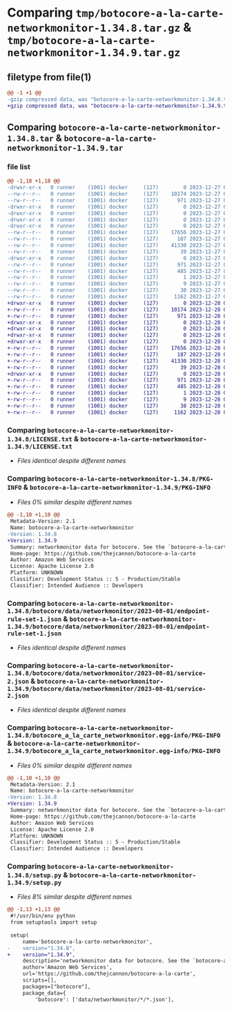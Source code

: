 # Comparing `tmp/botocore-a-la-carte-networkmonitor-1.34.8.tar.gz` & `tmp/botocore-a-la-carte-networkmonitor-1.34.9.tar.gz`

## filetype from file(1)

```diff
@@ -1 +1 @@
-gzip compressed data, was "botocore-a-la-carte-networkmonitor-1.34.8.tar", last modified: Wed Dec 27 01:06:51 2023, max compression
+gzip compressed data, was "botocore-a-la-carte-networkmonitor-1.34.9.tar", last modified: Thu Dec 28 01:06:53 2023, max compression
```

## Comparing `botocore-a-la-carte-networkmonitor-1.34.8.tar` & `botocore-a-la-carte-networkmonitor-1.34.9.tar`

### file list

```diff
@@ -1,18 +1,18 @@
-drwxr-xr-x   0 runner    (1001) docker     (127)        0 2023-12-27 01:06:51.731342 botocore-a-la-carte-networkmonitor-1.34.8/
--rw-r--r--   0 runner    (1001) docker     (127)    10174 2023-12-27 01:06:51.000000 botocore-a-la-carte-networkmonitor-1.34.8/LICENSE.txt
--rw-r--r--   0 runner    (1001) docker     (127)      971 2023-12-27 01:06:51.731342 botocore-a-la-carte-networkmonitor-1.34.8/PKG-INFO
-drwxr-xr-x   0 runner    (1001) docker     (127)        0 2023-12-27 01:06:51.731342 botocore-a-la-carte-networkmonitor-1.34.8/botocore/
-drwxr-xr-x   0 runner    (1001) docker     (127)        0 2023-12-27 01:06:51.731342 botocore-a-la-carte-networkmonitor-1.34.8/botocore/data/
-drwxr-xr-x   0 runner    (1001) docker     (127)        0 2023-12-27 01:06:51.731342 botocore-a-la-carte-networkmonitor-1.34.8/botocore/data/networkmonitor/
-drwxr-xr-x   0 runner    (1001) docker     (127)        0 2023-12-27 01:06:51.731342 botocore-a-la-carte-networkmonitor-1.34.8/botocore/data/networkmonitor/2023-08-01/
--rw-r--r--   0 runner    (1001) docker     (127)    17656 2023-12-27 01:06:29.000000 botocore-a-la-carte-networkmonitor-1.34.8/botocore/data/networkmonitor/2023-08-01/endpoint-rule-set-1.json
--rw-r--r--   0 runner    (1001) docker     (127)      187 2023-12-27 01:06:29.000000 botocore-a-la-carte-networkmonitor-1.34.8/botocore/data/networkmonitor/2023-08-01/paginators-1.json
--rw-r--r--   0 runner    (1001) docker     (127)    41330 2023-12-27 01:06:29.000000 botocore-a-la-carte-networkmonitor-1.34.8/botocore/data/networkmonitor/2023-08-01/service-2.json
--rw-r--r--   0 runner    (1001) docker     (127)       39 2023-12-27 01:06:29.000000 botocore-a-la-carte-networkmonitor-1.34.8/botocore/data/networkmonitor/2023-08-01/waiters-2.json
-drwxr-xr-x   0 runner    (1001) docker     (127)        0 2023-12-27 01:06:51.731342 botocore-a-la-carte-networkmonitor-1.34.8/botocore_a_la_carte_networkmonitor.egg-info/
--rw-r--r--   0 runner    (1001) docker     (127)      971 2023-12-27 01:06:51.000000 botocore-a-la-carte-networkmonitor-1.34.8/botocore_a_la_carte_networkmonitor.egg-info/PKG-INFO
--rw-r--r--   0 runner    (1001) docker     (127)      485 2023-12-27 01:06:51.000000 botocore-a-la-carte-networkmonitor-1.34.8/botocore_a_la_carte_networkmonitor.egg-info/SOURCES.txt
--rw-r--r--   0 runner    (1001) docker     (127)        1 2023-12-27 01:06:51.000000 botocore-a-la-carte-networkmonitor-1.34.8/botocore_a_la_carte_networkmonitor.egg-info/dependency_links.txt
--rw-r--r--   0 runner    (1001) docker     (127)        9 2023-12-27 01:06:51.000000 botocore-a-la-carte-networkmonitor-1.34.8/botocore_a_la_carte_networkmonitor.egg-info/top_level.txt
--rw-r--r--   0 runner    (1001) docker     (127)       38 2023-12-27 01:06:51.731342 botocore-a-la-carte-networkmonitor-1.34.8/setup.cfg
--rw-r--r--   0 runner    (1001) docker     (127)     1162 2023-12-27 01:06:51.000000 botocore-a-la-carte-networkmonitor-1.34.8/setup.py
+drwxr-xr-x   0 runner    (1001) docker     (127)        0 2023-12-28 01:06:53.338370 botocore-a-la-carte-networkmonitor-1.34.9/
+-rw-r--r--   0 runner    (1001) docker     (127)    10174 2023-12-28 01:06:53.000000 botocore-a-la-carte-networkmonitor-1.34.9/LICENSE.txt
+-rw-r--r--   0 runner    (1001) docker     (127)      971 2023-12-28 01:06:53.338370 botocore-a-la-carte-networkmonitor-1.34.9/PKG-INFO
+drwxr-xr-x   0 runner    (1001) docker     (127)        0 2023-12-28 01:06:53.338370 botocore-a-la-carte-networkmonitor-1.34.9/botocore/
+drwxr-xr-x   0 runner    (1001) docker     (127)        0 2023-12-28 01:06:53.338370 botocore-a-la-carte-networkmonitor-1.34.9/botocore/data/
+drwxr-xr-x   0 runner    (1001) docker     (127)        0 2023-12-28 01:06:53.338370 botocore-a-la-carte-networkmonitor-1.34.9/botocore/data/networkmonitor/
+drwxr-xr-x   0 runner    (1001) docker     (127)        0 2023-12-28 01:06:53.338370 botocore-a-la-carte-networkmonitor-1.34.9/botocore/data/networkmonitor/2023-08-01/
+-rw-r--r--   0 runner    (1001) docker     (127)    17656 2023-12-28 01:06:26.000000 botocore-a-la-carte-networkmonitor-1.34.9/botocore/data/networkmonitor/2023-08-01/endpoint-rule-set-1.json
+-rw-r--r--   0 runner    (1001) docker     (127)      187 2023-12-28 01:06:26.000000 botocore-a-la-carte-networkmonitor-1.34.9/botocore/data/networkmonitor/2023-08-01/paginators-1.json
+-rw-r--r--   0 runner    (1001) docker     (127)    41330 2023-12-28 01:06:26.000000 botocore-a-la-carte-networkmonitor-1.34.9/botocore/data/networkmonitor/2023-08-01/service-2.json
+-rw-r--r--   0 runner    (1001) docker     (127)       39 2023-12-28 01:06:26.000000 botocore-a-la-carte-networkmonitor-1.34.9/botocore/data/networkmonitor/2023-08-01/waiters-2.json
+drwxr-xr-x   0 runner    (1001) docker     (127)        0 2023-12-28 01:06:53.338370 botocore-a-la-carte-networkmonitor-1.34.9/botocore_a_la_carte_networkmonitor.egg-info/
+-rw-r--r--   0 runner    (1001) docker     (127)      971 2023-12-28 01:06:53.000000 botocore-a-la-carte-networkmonitor-1.34.9/botocore_a_la_carte_networkmonitor.egg-info/PKG-INFO
+-rw-r--r--   0 runner    (1001) docker     (127)      485 2023-12-28 01:06:53.000000 botocore-a-la-carte-networkmonitor-1.34.9/botocore_a_la_carte_networkmonitor.egg-info/SOURCES.txt
+-rw-r--r--   0 runner    (1001) docker     (127)        1 2023-12-28 01:06:53.000000 botocore-a-la-carte-networkmonitor-1.34.9/botocore_a_la_carte_networkmonitor.egg-info/dependency_links.txt
+-rw-r--r--   0 runner    (1001) docker     (127)        9 2023-12-28 01:06:53.000000 botocore-a-la-carte-networkmonitor-1.34.9/botocore_a_la_carte_networkmonitor.egg-info/top_level.txt
+-rw-r--r--   0 runner    (1001) docker     (127)       38 2023-12-28 01:06:53.338370 botocore-a-la-carte-networkmonitor-1.34.9/setup.cfg
+-rw-r--r--   0 runner    (1001) docker     (127)     1162 2023-12-28 01:06:53.000000 botocore-a-la-carte-networkmonitor-1.34.9/setup.py
```

### Comparing `botocore-a-la-carte-networkmonitor-1.34.8/LICENSE.txt` & `botocore-a-la-carte-networkmonitor-1.34.9/LICENSE.txt`

 * *Files identical despite different names*

### Comparing `botocore-a-la-carte-networkmonitor-1.34.8/PKG-INFO` & `botocore-a-la-carte-networkmonitor-1.34.9/PKG-INFO`

 * *Files 0% similar despite different names*

```diff
@@ -1,10 +1,10 @@
 Metadata-Version: 2.1
 Name: botocore-a-la-carte-networkmonitor
-Version: 1.34.8
+Version: 1.34.9
 Summary: networkmonitor data for botocore. See the `botocore-a-la-carte` package for more info.
 Home-page: https://github.com/thejcannon/botocore-a-la-carte
 Author: Amazon Web Services
 License: Apache License 2.0
 Platform: UNKNOWN
 Classifier: Development Status :: 5 - Production/Stable
 Classifier: Intended Audience :: Developers
```

### Comparing `botocore-a-la-carte-networkmonitor-1.34.8/botocore/data/networkmonitor/2023-08-01/endpoint-rule-set-1.json` & `botocore-a-la-carte-networkmonitor-1.34.9/botocore/data/networkmonitor/2023-08-01/endpoint-rule-set-1.json`

 * *Files identical despite different names*

### Comparing `botocore-a-la-carte-networkmonitor-1.34.8/botocore/data/networkmonitor/2023-08-01/service-2.json` & `botocore-a-la-carte-networkmonitor-1.34.9/botocore/data/networkmonitor/2023-08-01/service-2.json`

 * *Files identical despite different names*

### Comparing `botocore-a-la-carte-networkmonitor-1.34.8/botocore_a_la_carte_networkmonitor.egg-info/PKG-INFO` & `botocore-a-la-carte-networkmonitor-1.34.9/botocore_a_la_carte_networkmonitor.egg-info/PKG-INFO`

 * *Files 0% similar despite different names*

```diff
@@ -1,10 +1,10 @@
 Metadata-Version: 2.1
 Name: botocore-a-la-carte-networkmonitor
-Version: 1.34.8
+Version: 1.34.9
 Summary: networkmonitor data for botocore. See the `botocore-a-la-carte` package for more info.
 Home-page: https://github.com/thejcannon/botocore-a-la-carte
 Author: Amazon Web Services
 License: Apache License 2.0
 Platform: UNKNOWN
 Classifier: Development Status :: 5 - Production/Stable
 Classifier: Intended Audience :: Developers
```

### Comparing `botocore-a-la-carte-networkmonitor-1.34.8/setup.py` & `botocore-a-la-carte-networkmonitor-1.34.9/setup.py`

 * *Files 8% similar despite different names*

```diff
@@ -1,13 +1,13 @@
 #!/usr/bin/env python
 from setuptools import setup
 
 setup(
     name='botocore-a-la-carte-networkmonitor',
-    version="1.34.8",
+    version="1.34.9",
     description='networkmonitor data for botocore. See the `botocore-a-la-carte` package for more info.',
     author='Amazon Web Services',
     url='https://github.com/thejcannon/botocore-a-la-carte',
     scripts=[],
     packages=["botocore"],
     package_data={
         'botocore': ['data/networkmonitor/*/*.json'],
```

